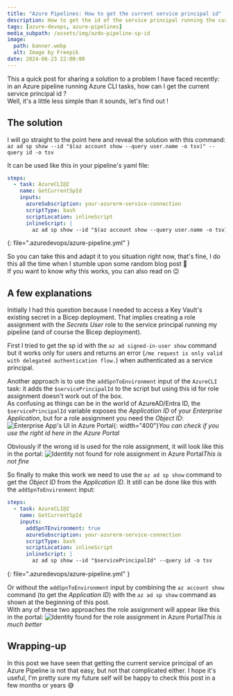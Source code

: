 ```yaml
---
title: "Azure Pipelines: How to get the current service principal id"
description: How to get the id of the service principal running the current task in Azure Pipelines
tags: [azure-devops, azure-pipelines]
media_subpath: /assets/img/azdo-pipeline-sp-id
image:
  path: banner.webp
  alt: Image by Freepik
date: 2024-06-23 22:00:00
---
```


This a quick post for sharing a solution to a problem I have faced recently: in an Azure pipeline running Azure CLI tasks, how can I get the current service principal id ?  
Well, it's a little less simple than it sounds, let's find out !

## The solution
I will go straight to the point here and reveal the solution with this command:  
`az ad sp show --id "$(az account show --query user.name -o tsv)" --query id -o tsv`

It can be used like this in your pipeline's yaml file:
```yaml
steps:
  - task: AzureCLI@2
    name: GetCurrentSpId
    inputs:
      azureSubscription: your-azurerm-service-connection
      scriptType: bash
      scriptLocation: inlineScript
      inlineScript: |
        az ad sp show --id "$(az account show --query user.name -o tsv)" --query id -o tsv
```
{: file=".azuredevops/azure-pipeline.yml" }

So you can take this and adapt it to you situation right now, that's fine, I do this all the time when I stumble upon some random blog post 🤫  
If you want to know _why_ this works, you can also read on 😉

## A few explanations
Initially I had this question because I needed to access a Key Vault's existing secret in a Bicep deployment. That implies creating a role assignment with the _Secrets User_ role to the service principal running my pipeline (and of course the Bicep deployment).  

First I tried to get the sp id with the `az ad signed-in-user show` command but it works only for users and returns an error (`/me request is only valid with delegated authentication flow.`) when authenticated as a service principal.  

Another approach is to use the `addSpnToEnvironment` input of the `AzureCLI` task: it adds the `$servicePrincipalId` to the script but using this id for role assignment doesn't work out of the box.  
As confusing as things can be in the world of AzureAD/Entra ID, the `$servicePrincipalId` variable exposes the _Application ID_ of your _Enterprise Application_, but for a role assignment you need the _Object ID_:
![Enterprise App's UI in Azure Portal](/enterprise-app-ids.webp){: width="400"}_You can check if you use the right id here in the Azure Portal_

Obviously if the wrong id is used for the role assignment, it will look like this in the portal:
![Identity not found for role assignment in Azure Portal](/identity-not-found.webp)_This is not fine_

So finally to make this work we need to use the `az ad sp show` command to get the _Object ID_ from the _Application ID_. It still can be done like this with the `addSpnToEnvironment` input:
```yaml
steps:
  - task: AzureCLI@2
    name: GetCurrentSpId
    inputs:
      addSpnTEnvironment: true
      azureSubscription: your-azurerm-service-connection
      scriptType: bash
      scriptLocation: inlineScript
      inlineScript: |
        az ad sp show --id "$servicePrincipalId" --query id -o tsv
```
{: file=".azuredevops/azure-pipeline.yml" }

Or without the `addSpnToEnvironment` input by combining the `az account show` command (to get the _Application ID_) with the `az ad sp show` command as shown at the beginning of this post.  
With any of these two approaches the role assignment will appear like this in the portal:
![Identity found for the role assignment in Azure Portal](/identity-found.webp)_This is much better_

## Wrapping-up
In this post we have seen that getting the current service principal of an Azure Pipeline is not that easy, but not that complicated either. I hope it's useful, I'm pretty sure my future self will be happy to check this post in a few months or years 😅